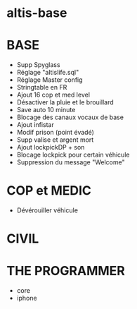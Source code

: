# __altis-base__

# BASE

* Supp Spyglass
* Réglage "altislife.sql"
* Réglage Master config
* Stringtable en FR
* Ajout 16 cop et med level
* Désactiver la pluie et le brouillard
* Save auto 10 minute
* Blocage des canaux vocaux de base
* Ajout infistar
* Modif prison (point évadé)
* Supp valise et argent mort
* Ajout lockpickDP + son
* Blocage lockpick pour certain véhicule
* Suppression du message "Welcome"


# COP et MEDIC

* Dévérouiller véhicule

# CIVIL

# THE PROGRAMMER

* core
* iphone